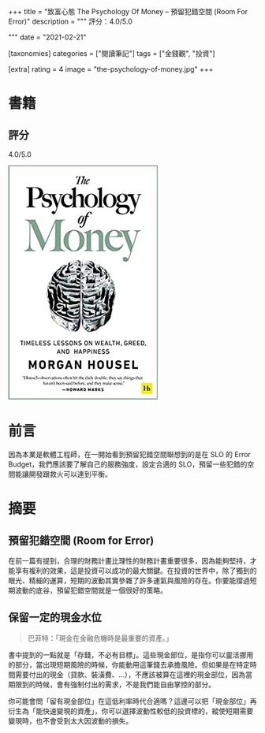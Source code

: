 +++
title = "致富心態 The Psychology Of Money – 預留犯錯空間 (Room For Error)"
description = """
評分：4.0/5.0

"""
date = "2021-02-21"

[taxonomies]
categories = ["閱讀筆記"]
tags = ["金錢觀", "投資"]

[extra]
rating = 4
image = "the-psychology-of-money.jpg"
+++

# 書籍
## 評分
4.0/5.0

[![](the-psychology-of-money.jpg)](https://www.goodreads.com/book/show/41881472-the-psychology-of-money)

# 前言
因為本業是軟體工程師，在一開始看到預留犯錯空間聯想到的是在 SLO 的 Error Budget，我們應該要了解自己的服務強度，設定合適的 SLO，預留一些犯錯的空間能讓開發跟救火可以達到平衡。

# 摘要
## 預留犯錯空間 (Room for Error)
在前一篇有提到，合理的財務計畫比理性的財務計畫重要很多，因為能夠堅持，才能享有複利的效果，這是投資可以成功的最大關鍵。在投資的世界中，除了獨到的眼光、精細的運算，短期的波動其實參雜了許多運氣與風險的存在。你要能撐過短期波動的底谷，預留犯錯空間就是一個很好的策略。

## 保留一定的現金水位
> 巴菲特：「現金在金融危機時是最重要的資產。」

書中提到的一點就是「存錢，不必有目標」。這些現金部位，是指你可以靈活挪用的部分，當出現短期風險的時候，你能動用這筆錢去承擔風險。但如果是在特定時間需要付出的現金（貸款、裝潢費、…），不應該被算在這裡的現金部位，因為當期限到的時候，會有強制付出的需求，不是我們能自由掌控的部分。

你可能會問「留有現金部位」在這低利率時代合適嗎？這邊可以把「現金部位」再衍生為「能快速變現的資產」，你可以選擇波動性較低的投資標的，縱使短期需要變現時，也不會受到太大因波動的損失。

